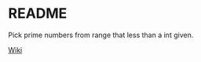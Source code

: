 # README

Pick prime numbers from range that less than a int given.

[Wiki](https://en.wikipedia.org/wiki/Sieve_of_Eratosthenes)


